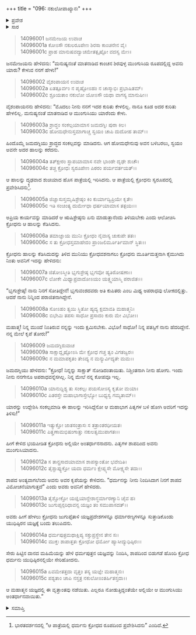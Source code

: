 +++
title = "096: ನಕುಲೋಪಾಖ್ಯಾನಃ"
+++

<details><summary>ಪ್ರವೇಶ</summary>


।।   ಓಂ ಓಂ ನಮೋ ನಾರಾಯಣಾಯ।।   ಶ್ರೀ ವೇದವ್ಯಾಸಾಯ ನಮಃ ।।

ಶ್ರೀ ಕೃಷ್ಣದ್ವೈಪಾಯನ ವೇದವ್ಯಾಸ ವಿರಚಿತ  

**ಶ್ರೀ ಮಹಾಭಾರತ**

**ಅಶ್ವಮೇಧಿಕ ಪರ್ವ**

**ಅಶ್ವಮೇಧಿಕ ಪರ್ವ**

**ಅಧ್ಯಾಯ 96**


</details>

<details><summary>ಸಾರ</summary>

ಮುಂಗುಸಿಯ ರೂಪದಲ್ಲಿದ್ದವನು ಯಾರೆಂದು ಜನಮೇಜಯನು ಕೇಳಲು ವೈಶಂಪಾಯನನು ಕ್ರೋಧನಿಗೆ ಮುಂಗುಸಿಯಾಗೆಂಬ ಶಾಪವು ದೊರಕಿದ ಮತ್ತು ಧರ್ಮನನ್ನು ನಿಂದಿಸಿದಾಗ ಸ್ವರೂಪವನ್ನು ಪಡೆದುಕೊಳ್ಳುವನೆಂಬ ಆಶೀರ್ವಾದಗಳ ಕಥೆಯನ್ನು ಹೇಳಿದುದು (1-15).


</details>

> 14096001 ಜನಮೇಜಯ ಉವಾಚ  
14096001a ಕೋಽಸೌ ನಕುಲರೂಪೇಣ ಶಿರಸಾ ಕಾಂಚನೇನ ವೈ।  
14096001c ಪ್ರಾಹ ಮಾನುಷವದ್ವಾಚಮೇತತ್ಪೃಷ್ಟೋ ವದಸ್ವ ಮೇ।।

ಜನಮೇಜಯನು ಹೇಳಿದನು: “ಮನುಷ್ಯನಂತೆ ಮಾತನಾಡಿದ ಕಾಂಚನ ಶಿರವುಳ್ಳ ಮುಂಗುಸಿಯ ರೂಪದಲ್ಲಿದ್ದ ಅವನು ಯಾರು? ಕೇಳುವ ನನಗೆ ಹೇಳು!”

> 14096002 ವೈಶಂಪಾಯನ ಉವಾಚ  
14096002a ಏತತ್ಪೂರ್ವಂ ನ ಪೃಷ್ಟೋಽಹಂ ನ ಚಾಸ್ಮಾಭಿಃ ಪ್ರಭಾಷಿತಮ್।  
14096002c ಶ್ರೂಯತಾಂ ನಕುಲೋ ಯೋಽಸೌ ಯಥಾ ವಾಗಸ್ಯ ಮಾನುಷೀ।।

ವೈಶಂಪಾಯನನು ಹೇಳಿದನು: “ಮೊದಲು ನೀನು ನನಗೆ ಇದರ ಕುರಿತು ಕೇಳಲಿಲ್ಲ. ನಾನೂ ಕೂಡ ಅದರ ಕುರಿತು ಹೇಳಲಿಲ್ಲ. ಮನುಷ್ಯನಂತೆ ಮಾತನಾಡಿದ ಆ ಮುಂಗುಸಿಯು ಯಾರೆಂದು ಕೇಳು.

> 14096003a ಶ್ರಾದ್ಧಂ ಸಂಕಲ್ಪಯಾಮಾಸ ಜಮದಗ್ನಿಃ ಪುರಾ ಕಿಲ।  
14096003c ಹೋಮಧೇನುಸ್ತಮಾಗಾಚ್ಚ ಸ್ವಯಂ ಚಾಪಿ ದುದೋಹ ತಾಮ್।।

ಹಿಂದೊಮ್ಮೆ ಜಮದಗ್ನಿಯು ಶ್ರಾದ್ಧದ ಸಂಕಲ್ಪವನ್ನು ಮಾಡಿದನು. ಆಗ ಹೋಮಧೇನುವು ಅವನ ಬಳಿಬರಲು, ಸ್ವಯಂ ಅವನೇ ಅದರ ಹಾಲನ್ನು ಕರೆದನು.

> 14096004a ತತ್ಕ್ಷೀರಂ ಸ್ಥಾಪಯಾಮಾಸ ನವೇ ಭಾಂಡೇ ದೃಢೇ ಶುಚೌ।  
14096004c ತಚ್ಚ ಕ್ರೋಧಃ ಸ್ವರೂಪೇಣ ಪಿಠರಂ ಪರ್ಯವರ್ತಯತ್।।

ಆ ಹಾಲನ್ನು ದೃಢವಾದ ಶುಚಿಯಾದ ಹೊಸ ಪಾತ್ರೆಯಲ್ಲಿ ಇರಿಸಿದನು. ಆ ಪಾತ್ರೆಯಲ್ಲಿ ಕ್ರೋಧನು ಸ್ವರೂಪದಲ್ಲಿ ಪ್ರವೇಶಿಸಿದನು[^1].

> 14096005a ಜಿಜ್ಞಾಸುಸ್ತಮೃಷಿಶ್ರೇಷ್ಠಂ ಕಿಂ ಕುರ್ಯಾದ್ವಿಪ್ರಿಯೇ ಕೃತೇ।  
14096005c ಇತಿ ಸಂಚಿಂತ್ಯ ದುರ್ಮೇಧಾ ಧರ್ಷಯಾಮಾಸ ತತ್ಪಯಃ।।

ಅಪ್ರಿಯ ಕಾರ್ಯವನ್ನು ಮಾಡಿದರೆ ಆ ಋಷಿಶ್ರೇಷ್ಠನು ಏನು ಮಾಡುತ್ತಾನೆಂದು ತಿಳಿಯಬೇಕು ಎಂದು ಆಲೋಚಿಸಿ ಕ್ರೋಧನು ಆ ಹಾಲನ್ನು ಕೆಡಿಸಿದನು.

> 14096006a ತಮಾಜ್ಞಾಯ ಮುನಿಃ ಕ್ರೋಧಂ ನೈವಾಸ್ಯ ಚುಕುಪೇ ತತಃ।  
14096006c ಸ ತು ಕ್ರೋಧಸ್ತಮಾಹೇದಂ ಪ್ರಾಂಜಲಿರ್ಮೂರ್ತಿಮಾನ್ ಸ್ಥಿತಃ।।

ಕ್ರೋಧನು ಹಾಲನ್ನು ಕೆಡಿಸಿದುದನ್ನು ತಿಳಿದ ಮುನಿಯು ಕ್ರೋಧವಶನಾಗಲು ಕ್ರೋಧನು ಮೂರ್ತಿಮತ್ತನಾಗಿ ಕೈಮುಗಿದು ನಿಂತು ಅವನಿಗೆ ಇದನ್ನು ಹೇಳಿದನು:

> 14096007a ಜಿತೋಽಸ್ಮೀತಿ ಭೃಗುಶ್ರೇಷ್ಠ ಭೃಗವೋ ಹ್ಯತಿರೋಷಣಾಃ।  
14096007c ಲೋಕೇ ಮಿಥ್ಯಾಪ್ರವಾದೋಽಯಂ ಯತ್ತ್ವಯಾಸ್ಮಿ ಪರಾಜಿತಃ।।

“ಭೃಗುಶ್ರೇಷ್ಠ! ನಾನು ನಿನಗೆ ಸೋತಿದ್ದೇನೆ! ಭೃಗುವಂಶದವರು ಅತಿ ಕುಪಿತರು ಎಂಬ ಮಿಥ್ಯ ಅಪರಾಧವು ಲೋಕದಲ್ಲಿತ್ತು. ಆದರೆ ನಾನು ನಿನ್ನಿಂದ ಪರಾಜಿತನಾಗಿದ್ದೇನೆ.

> 14096008a ಸೋಽಹಂ ತ್ವಯಿ ಸ್ಥಿತೋ ಹ್ಯದ್ಯ ಕ್ಷಮಾವತಿ ಮಹಾತ್ಮನಿ।  
14096008c ಬಿಭೇಮಿ ತಪಸಃ ಸಾಧೋ ಪ್ರಸಾದಂ ಕುರು ಮೇ ವಿಭೋ।।

ಮಹಾತ್ಮ! ನಿನ್ನ ಮುಂದೆ ನಿಂತಿರುವ ನನ್ನನ್ನು ಇಂದು ಕ್ಷಮಿಸಬೇಕು. ವಿಭೋ! ಸಾಧೋ! ನಿನ್ನ ಪತಸ್ಸಿಗೆ ನಾನು ಹೆದರಿದ್ದೇನೆ. ನನ್ನ ಮೇಲೆ ಕೃಪೆ ತೋರು!”

> 14096009 ಜಮದಗ್ನಿರುವಾಚ  
14096009a ಸಾಕ್ಷಾದ್ದೃಷ್ಟೋಽಸಿ ಮೇ ಕ್ರೋಧ ಗಚ್ಚ ತ್ವಂ ವಿಗತಜ್ವರಃ।  
14096009c ನ ಮಮಾಪಕೃತಂ ತೇಽದ್ಯ ನ ಮನ್ಯುರ್ವಿದ್ಯತೇ ಮಮ।।

ಜಮದಗ್ನಿಯು ಹೇಳಿದನು: “ಕ್ರೋಧ! ನಿನ್ನನ್ನು ಸಾಕ್ಷಾತ್ ನೋಡಿದಂತಾಯಿತು. ನಿಶ್ಚಿಂತನಾಗಿ ನೀನು ಹೋಗು. ಇಂದು ನೀನು ನನಗೇನೂ ಅಪರಾಧವನ್ನೆಸಗಿಲ್ಲ. ನಿನ್ನ ಮೇಲೆ ನನ್ನ ಕೋಪವೂ ಇಲ್ಲ.

> 14096010a ಯಾನುದ್ದಿಶ್ಯ ತು ಸಂಕಲ್ಪಃ ಪಯಸೋಽಸ್ಯ ಕೃತೋ ಮಯಾ।  
14096010c ಪಿತರಸ್ತೇ ಮಹಾಭಾಗಾಸ್ತೇಭ್ಯೋ ಬುಧ್ಯಸ್ವ ಗಮ್ಯತಾಮ್।।

ಯಾರನ್ನು ಉದ್ದೇಶಿಸಿ ಸಂಕಲ್ಪಮಾಡಿ ಈ ಹಾಲನ್ನು ಇರಿಸಿದ್ದೆನೋ ಆ ಮಹಾಭಾಗ ಪಿತೃಗಳ ಬಳಿ ಹೋಗಿ ಅವರಿಗೆ ಇದನ್ನು ತಿಳಿಸು!”

> 14096011a ಇತ್ಯುಕ್ತೋ ಜಾತಸಂತ್ರಾಸಃ ಸ ತತ್ರಾಂತರಧೀಯತ।  
14096011c ಪಿತೄಣಾಮಭಿಷಂಗಾತ್ತು ನಕುಲತ್ವಮುಪಾಗತಃ।।

ಹೀಗೆ ಕೇಳಿದ ಭಯಪೀಡಿತ ಕ್ರೋಧನು ಅಲ್ಲಿಯೇ ಅಂತರ್ಧಾನನಾದನು. ಪಿತೃಗಳ ಶಾಪದಿಂದ ಅವನು ಮುಂಗುಸಿಯಾದನು.

> 14096012a ಸ ತಾನ್ಪ್ರಸಾದಯಾಮಾಸ ಶಾಪಸ್ಯಾಂತೋ ಭವೇದಿತಿ।  
14096012c ತೈಶ್ಚಾಪ್ಯುಕ್ತೋ ಯದಾ ಧರ್ಮಂ ಕ್ಷೇಪ್ಸ್ಯಸೇ ಮೋಕ್ಷ್ಯಸೇ ತದಾ।।

ಶಾಪದ ಅಂತ್ಯವಾಗಲೆಂದು ಅವನು ಅವರ ಕೃಪೆಯನ್ನು ಕೇಳಿದನು. “ಧರ್ಮನನ್ನು ನೀನು ನಿಂದಿಸಿದಾಗ ನಿನಗೆ ಶಾಪದ ವಿಮೋಚನೆಯಾಗುತ್ತದೆ” ಎಂದು ಅವರು ಅವನಿಗೆ ಹೇಳಿದರು.

> 14096013a ತೈಶ್ಚೋಕ್ತೋ ಯಜ್ಞಿಯಾನ್ದೇಶಾನ್ಧರ್ಮಾರಣ್ಯಾನಿ ಚೈವ ಹ।  
14096013c ಜುಗುಪ್ಸನ್ಪರಿಧಾವನ್ಸ ಯಜ್ಞಂ ತಂ ಸಮುಪಾಸದತ್।।

ಅವರು ಹೀಗೆ ಹೇಳಲು ಕ್ರೋಧನು ಜುಗುಪ್ಸೆತಾಳಿ ಯಜ್ಞಪ್ರದೇಶಗಳನ್ನೂ ಧರ್ಮಾರಣ್ಯಗಳನ್ನೂ ಸುತ್ತಾಡಿಕೊಂಡು ಯುಧಿಷ್ಠಿರನ ಯಜ್ಞಕ್ಕೆ ಬಂದು ತಲುಪಿದನು.

> 14096014a ಧರ್ಮಪುತ್ರಮಥಾಕ್ಷಿಪ್ಯ ಸಕ್ತುಪ್ರಸ್ಥೇನ ತೇನ ಸಃ।  
14096014c ಮುಕ್ತಃ ಶಾಪಾತ್ತತಃ ಕ್ರೋಧೋ ಧರ್ಮೋ ಹ್ಯಾಸೀದ್ಯುಧಿಷ್ಠಿರಃ।।

ಸೇರು ಹಿಟ್ಟಿನ ದಾನದ ಮಹಿಮೆಯನ್ನು ಹೇಳಿ ಧರ್ಮಪುತ್ರನ ಯಜ್ಞವನ್ನು ನಿಂದಿಸಿ, ಶಾಪದಿಂದ ಬಿಡುಗಡೆ ಹೊಂದಿ ಕ್ರೋಧ ಧರ್ಮನು ಯುಧಿಷ್ಠಿರನಲ್ಲಿಯೇ ಸೇರಿಹೋದನು.

> 14096015a ಏವಮೇತತ್ತದಾ ವೃತ್ತಂ ತಸ್ಯ ಯಜ್ಞೇ ಮಹಾತ್ಮನಃ।  
14096015c ಪಶ್ಯತಾಂ ಚಾಪಿ ನಸ್ತತ್ರ ನಕುಲೋಽಂತರ್ಹಿತಸ್ತದಾ।।

ಆ ಮಹಾತ್ಮನ ಯಜ್ಞದಲ್ಲಿ ಈ ವೃತ್ತಾಂತವು ನಡೆಯಿತು. ಎಲ್ಲರೂ ನೋಡುತ್ತಿದ್ದಂತೆಯೇ ಅಲ್ಲಿಯೇ ಆ ಮುಂಗುಸಿಯು ಅಂತರ್ಧಾನವಾಯಿತು.”


<details><summary>ಸಮಾಪ್ತಿ</summary>


ಇತಿ ಶ್ರೀಮಹಾಭಾರತೇ ಅಶ್ವಮೇಧಿಕಪರ್ವಣಿ ನಕುಲೋಪಾಖ್ಯಾನೇ ಷಟ್ನವತಿತಮೋಽಧ್ಯಾಯಃ।।  
ಇದು ಶ್ರೀಮಹಾಭಾರತದಲ್ಲಿ ಅಶ್ವಮೇಧಿಕಪರ್ವದಲ್ಲಿ ನಕುಲೋಪಾಖ್ಯಾನ ಎನ್ನುವ ತೊಂಭತ್ತಾರನೇ ಅಧ್ಯಾಯವು.  
ಇದು ಶ್ರೀ ಮಹಾಭಾರತದಲ್ಲಿ ಅಶ್ವಮೇಧಿಕಪರ್ವದಲ್ಲಿ ಅಶ್ವಮೇಧಪರ್ವವು।  
ಇತಿ ಶ್ರೀ ಮಹಾಭಾರತೇ ಅಶ್ವಮೇಧಿಕಪರ್ವಃ।।  
ಇದು ಶ್ರೀ ಮಹಾಭಾರತದಲ್ಲಿ ಅಶ್ವಮೇಧಿಕಪರ್ವವು।।  
ಇದೂವರೆಗಿನ ಒಟ್ಟು ಮಹಾಪರ್ವಗಳು – 14/18, ಉಪಪರ್ವಗಳು-89/100, ಅಧ್ಯಾಯಗಳು-1931/1995, ಶ್ಲೋಕಗಳು-72149/73784

</details>

[^1]: ಭಾರತದರ್ಶನದಲ್ಲಿ “ಆ ಪಾತ್ರೆಯಲ್ಲಿ ಧರ್ಮನು ಕ್ರೋಧದ ರೂಪದಿಂದ ಪ್ರವೇಶಿಸಿದನು” ಎಂದಿದೆ.

